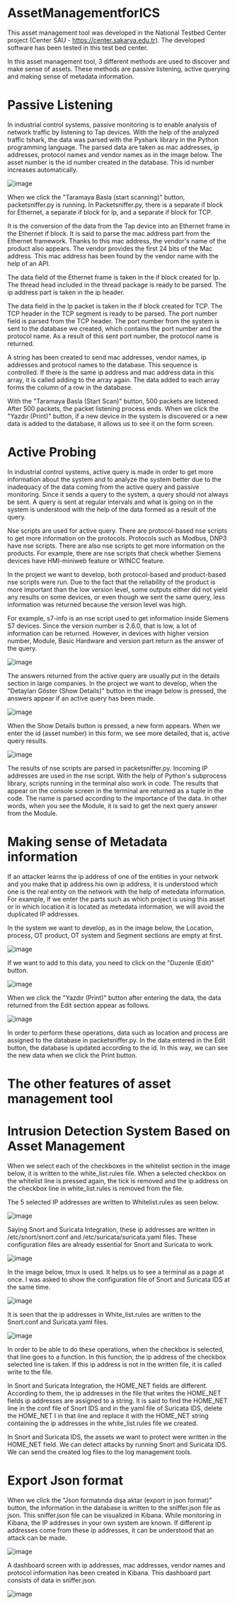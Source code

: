 # AssetManagementforICS

This asset management tool was developed in the National Testbed Center project (Center SAU - https://center.sakarya.edu.tr). The developed software has been tested in this test bed center. 

In this asset management tool, 3 different methods are used to discover and make sense of assets. These methods are passive listening, active querying and making sense of metadata information. 

# Passive Listening 

In industrial control systems, passive monitoring is to enable analysis of network traffic by listening to Tap devices. With the help of the analyzed traffic tshark, the data was parsed with the Pyshark library in the Python programming language. The parsed data are taken as mac addresses, ip addresses, protocol names and vendor names as in the image below. The asset number is the id number created in the database. This id number increases automatically. 

![image](https://user-images.githubusercontent.com/47140243/155843390-a6927ef2-7ef0-4d66-b4a5-99bc05c51a14.png)

When we click the "Taramaya Basla (start scanning)" button, packetsniffer.py is running. In Packetsniffer.py, there is a separate if block for Ethernet, a separate if block for Ip, and a separate if block for TCP.

It is the conversion of the data from the Tap device into an Ethernet frame in the Ethernet if block. It is said to parse the mac address part from the Ethernet framework. Thanks to this mac address, the vendor's name of the product also appears. The vendor provides the first 24 bits of the Mac address. This mac address has been found by the vendor name with the help of an API. 

The data field of the Ethernet frame is taken in the if block created for Ip. The thread head included in the thread package is ready to be parsed. The ip address part is taken in the ip header.

The data field in the Ip packet is taken in the if block created for TCP. The TCP header in the TCP segment is ready to be parsed. The port number field is parsed from the TCP header. The port number from the system is sent to the database we created, which contains the port number and the protocol name. As a result of this sent port number, the protocol name is returned.

A string has been created to send mac addresses, vendor names, ip addresses and protocol names to the database. This sequence is controlled. If there is the same ip address and mac address data in this array, it is called adding to the array again. The data added to each array forms the column of a row in the database. 

With the "Taramaya Basla (Start Scan)" button, 500 packets are listened. After 500 packets, the packet listening process ends. When we click the "Yazdır (Print)" button, if a new device in the system is discovered or a new data is added to the database, it allows us to see it on the form screen. 

# Active Probing

In industrial control systems, active query is made in order to get more information about the system and to analyze the system better due to the inadequacy of the data coming from the active query and passive monitoring. Since it sends a query to the system, a query should not always be sent. A query is sent at regular intervals and what is going on in the system is understood with the help of the data formed as a result of the query. 

Nse scripts are used for active query. There are protocol-based nse scripts to get more information on the protocols. Protocols such as Modbus, DNP3 have nse scripts. There are also nse scripts to get more information on the products. For example, there are nse scripts that check whether Siemens devices have HMI-miniweb feature or WINCC feature. 

In the project we want to develop, both protocol-based and product-based nse scripts were run. Due to the fact that the reliability of the product is more important than the low version level, some outputs either did not yield any results on some devices, or even though we sent the same query, less information was returned because the version level was high.

For example, s7-info is an nse script used to get information inside Siemens S7 devices. Since the version number is 2.6.0, that is low, a lot of information can be returned. However, in devices with higher version number, Module, Basic Hardware and version part return as the answer of the query. 


![image](https://user-images.githubusercontent.com/47140243/155843565-b53cd6b7-cf8c-4720-b702-73a2a9b11b6c.png)

The answers returned from the active query are usually put in the details section in large companies. In the project we want to develop, when the "Detayları Göster (Show Details)" button in the image below is pressed, the answers appear if an active query has been made. 

![image](https://user-images.githubusercontent.com/47140243/155843613-0c32e6bd-0498-40f0-a560-cbd6b5ae39d9.png)

When the Show Details button is pressed, a new form appears. When we enter the id (asset number) in this form, we see more detailed, that is, active query results. 

![image](https://user-images.githubusercontent.com/47140243/155843637-e8609db6-46d8-4b91-8872-b433e69852ec.png)

The results of nse scripts are parsed in packetsniffer.py. Incoming IP addresses are used in the nse script. With the help of Python's subprocess library, scripts running in the terminal also work in code. The results that appear on the console screen in the terminal are returned as a tuple in the code. The name is parsed according to the importance of the data. In other words, when you see the Module, it is said to get the next query answer from the Module. 


# Making sense of Metadata information 

If an attacker learns the ip address of one of the entities in your network and you make that ip address his own ip address, it is understood which one is the real entity on the network with the help of metedata information. For example, if we enter the parts such as which project is using this asset or in which location it is located as metedata information, we will avoid the duplicated IP addresses. 

In the system we want to develop, as in the image below, the Location, process, OT product, OT system and Segment sections are empty at first. 

![image](https://user-images.githubusercontent.com/47140243/155843958-d9bc7045-3065-4aba-aba5-cb400a2d9e83.png)

If we want to add to this data, you need to click on the "Duzenle (Edit)" button. 

![image](https://user-images.githubusercontent.com/47140243/155843974-e732dd73-117f-457d-818b-33e21b725f5f.png)

When we click the "Yazdır (Print)" button after entering the data, the data returned from the Edit section appear as follows. 

![image](https://user-images.githubusercontent.com/47140243/155844007-e1380570-6d74-4d47-b6f8-540ea19c11c4.png)

In order to perform these operations, data such as location and process are assigned to the database in packetsniffer.py. In the data entered in the Edit button, the database is updated according to the id. In this way, we can see the new data when we click the Print button. 

# The other features of asset management tool 


# Intrusion Detection System Based on Asset Management 

When we select each of the checkboxes in the whitelist section in the image below, it is written to the white_list.rules file. When a selected checkbox on the whitelist line is pressed again, the tick is removed and the ip address on the checkbox line in white_list.rules is removed from the file. 

The 5 selected IP addresses are written to Whitelist.rules as seen below. 

![image](https://user-images.githubusercontent.com/47140243/155844219-472f88c6-86f9-4510-924d-e80e2e6f979c.png)


Saying Snort and Suricata Integration, these ip addresses are written in /etc/snort/snort.conf and /etc/suricata/suricata.yaml files. These configuration files are already essential for Snort and Suricata to work. 

![image](https://user-images.githubusercontent.com/47140243/155844234-2048dcc3-4a2b-45c0-a7d6-666f19f24c80.png)

In the image below, tmux is used. It helps us to see a terminal as a page at once. I was asked to show the configuration file of Snort and Suricata IDS at the same time. 

![image](https://user-images.githubusercontent.com/47140243/155844243-d67f531f-0800-43ab-9105-4b22046dfaff.png)

It is seen that the ip addresses in White_list.rules are written to the Snort.conf and Suricata.yaml files. 

![image](https://user-images.githubusercontent.com/47140243/155844255-753036cd-2d70-45d5-b6fc-f8aef7b462ea.png)

In order to be able to do these operations, when the checkbox is selected, that line goes to a function. In this function, the ip address of the checkbox selected line is taken. If this ip address is not in the written file, it is called write to the file. 

In Snort and Suricata Integration, the HOME_NET fields are different. According to them, the ip addresses in the file that writes the HOME_NET fields ip addresses are assigned to a string. It is said to find the HOME_NET line in the conf file of Snort IDS and in the yaml file of Suricata IDS, delete the HOME_NET I in that line and replace it with the HOME_NET string containing the ip addresses in the white_list.rules file we created. 

In Snort and Suricata IDS, the assets we want to protect were written in the HOME_NET field. We can detect attacks by running Snort and Suricata IDS. We can send the created log files to the log management tools. 

# Export Json format

When we click the "Json formatında dışa aktar (export in json format)" button, the information in the database is written to the sniffer.json file as json. This sniffer.json file can be visualized in Kibana. While monitoring in Kibana, the IP addresses in your own system are known. If different ip addresses come from these ip addresses, it can be understood that an attack can be made. 

![image](https://user-images.githubusercontent.com/47140243/155844050-5f9206f0-44aa-4513-a7a4-3d532b9e3b85.png)

A dashboard screen with ip addresses, mac addresses, vendor names and protocol information has been created in Kibana. This dashboard part consists of data in sniffer.json. 

![image](https://user-images.githubusercontent.com/47140243/155855002-31cd5a06-76f6-4737-a3a4-8e07bc43bd76.png)


